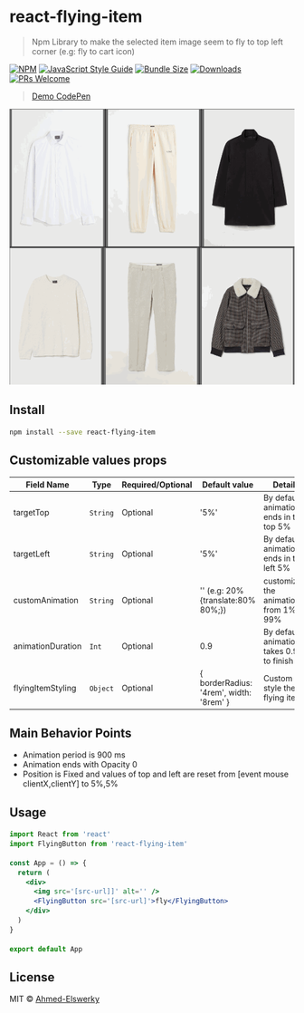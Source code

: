 # react-flying-item

> Npm Library to make the selected item image seem to fly to top left corner (e.g: fly to cart icon)

[![NPM](https://img.shields.io/npm/v/react-flying-item.svg)](https://www.npmjs.com/package/react-flying-item)
[![JavaScript Style Guide](https://img.shields.io/badge/code_style-standard-brightgreen.svg)](https://standardjs.com) 
[![Bundle Size](https://img.shields.io/bundlephobia/minzip/react-flying-item?label=Bundle%20size)](https://bundlephobia.com/result?p=react-flying-item) 
[![Downloads](https://img.shields.io/npm/dm/react-flying-item?label=Downloads)](https://www.npmtrends.com/react-flying-item) 
[![PRs Welcome](https://img.shields.io/badge/PRs-welcome-brightgreen.svg)](https://reactjs.org/docs/how-to-contribute.html#your-first-pull-request)


> [Demo CodePen](https://codepen.io/Ahmed_Elswerky/pen/YzLEQGj)

![Example Gif](./ex.gif)

## Install

```bash
npm install --save react-flying-item
```

## Customizable values props

| Field Name        | Type     | Required/Optional | Default value                           | Details
| ----------------- | -------- | ----------------- | --------------------------------------- | -----------------
| targetTop         | `String` | Optional          | '5%'                                    | By default, animation ends in the top 5% 
| targetLeft        | `String` | Optional          | '5%'                                    | By default, animation ends in the left 5% 
| customAnimation   | `String` | Optional          | ''     (e.g: 20%{translate:80% 80%;})   | customizing the animation from 1% to 99%
| animationDuration | `Int`    | Optional          | 0.9                                     | By default, animations takes 0.9s to finish
| flyingItemStyling | `Object` | Optional          | { borderRadius: '4rem', width: '8rem' } | Custom style the flying item 

## Main Behavior Points

- Animation period is 900 ms
- Animation ends with Opacity 0
- Position is Fixed and values of top and left are reset from [event mouse clientX,clientY] to 5%,5%

## Usage

```jsx
import React from 'react'
import FlyingButton from 'react-flying-item'

const App = () => {
  return (
    <div>
      <img src='[src-url]]' alt='' />
      <FlyingButton src='[src-url]'>fly</FlyingButton>
    </div>
  )
}

export default App
```

## License

MIT © [Ahmed-Elswerky](https://github.com/Ahmed-Elswerky)

